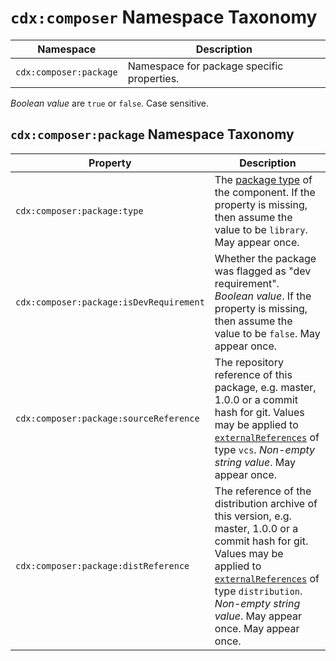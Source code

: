 # `cdx:composer` Namespace Taxonomy

| Namespace | Description |
| --------- | ----------- |
| `cdx:composer:package` | Namespace for package specific properties. |

_Boolean value_ are `true` or `false`. Case sensitive.

## `cdx:composer:package` Namespace Taxonomy

| Property | Description |
| -------- | ----------- |
| `cdx:composer:package:type` | The [package type][composer-schema-packageType] of the component. If the property is missing, then assume the value to be `library`. May appear once. |
| `cdx:composer:package:isDevRequirement` | Whether the package was flagged as "dev requirement". _Boolean value_. If the property is missing, then assume the value to be `false`. May appear once. |
| `cdx:composer:package:sourceReference` | The repository reference of this package, e.g. master, 1.0.0 or a commit hash for git. Values may be applied to [`externalReferences`][CDX-useCases-externalReferences] of type `vcs`. _Non-empty string value_. May appear once. |
| `cdx:composer:package:distReference` | The reference of the distribution archive of this version, e.g. master, 1.0.0 or a commit hash for git. Values may be applied to [`externalReferences`][CDX-useCases-externalReferences] of type `distribution`. _Non-empty string value_. May appear once. May appear once. |

[composer-schema-packageType]: https://getcomposer.org/doc/04-schema.md#type
[CDX-useCases-externalReferences]: https://cyclonedx.org/use-cases/#external-references
